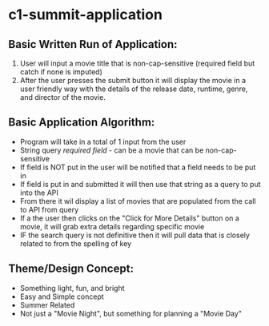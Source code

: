 # c1-summit-application
Basic Written Run of Application:
---------------------------------
1. User will input a movie title that is non-cap-sensitive (required field but catch if none is imputed)
2. After the user presses the submit button it will display the movie in a user friendly way with the details of the release date, runtime, genre, and director of the movie.

Basic Application Algorithm:
----------------------
* Program will take in a total of 1 input from the user
* String query *required field* - can be a movie that can be non-cap-sensitive
* If field is NOT put in the user will be notified that a field needs to be put in
* If field is put in and submitted it will then use that string as a query to put into the API
* From there it wil display a list of movies that are populated from the call to API from query
* If a the user then clicks on the "Click for More Details" button on a movie, it will grab extra details regarding specific movie
* IF the search query is not definitive then it will pull data that is closely related to from the spelling of key


Theme/Design Concept:
----------------------
* Something light, fun, and bright 
* Easy and Simple concept
* Summer Related 
* Not just a "Movie Night", but something for planning a "Movie Day"
